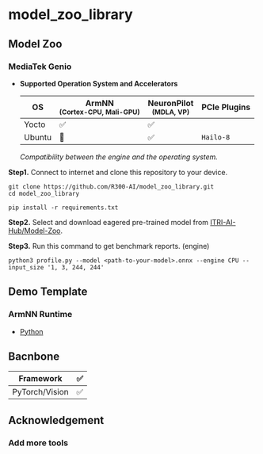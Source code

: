 # model_zoo_library
## Model Zoo
### MediaTek Genio
* **Supported Operation System and Accelerators**
  
  |         OS       | ArmNN<br><sup>(Cortex-CPU, Mali-GPU)  | NeuronPilot<br><sup>(MDLA, VP)  |          PCIe Plugins          |
  |         ----     |         --------------------          |       -------------------       |      -------------------       |
  |      Yocto       |        :white_check_mark:             |       :white_check_mark:        |                                |
  |      Ubuntu      |       :black_square_button:           |       :white_check_mark:        |  `Hailo-8`                     |

  *Compatibility between the engine and the operating system.*

**Step1.** Connect to internet and clone this repository to your device.
  ```
  git clone https://github.com/R300-AI/model_zoo_library.git
  cd model_zoo_library

  pip install -r requirements.txt
  ```

**Step2.** Select and download eagered pre-trained model from [ITRI-AI-Hub/Model-Zoo](https://github.com/R300-AI/ITRI-AI-Hub/tree/main/Model-Zoo).

**Step3.** Run this command to get benchmark reports. (engine)
  ```
  python3 profile.py --model <path-to-your-model>.onnx --engine CPU --input_size '1, 3, 244, 244'
  ```

## Demo Template
### ArmNN Runtime
* [Python](https://github.com/R300-AI/model_zoo_library/blob/main/template/armnn.py)


## Bacnbone
  |    Framework     |        :white_check_mark:             | 
  |         ----     |         --------------------          |  
  | PyTorch/Vision   |        :white_check_mark:             | 
  
## Acknowledgement
### Add more tools
